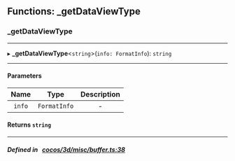 ## Functions: _getDataViewType

### _getDataViewType


___
▸ **_getDataViewType**<`string`\>(`info: FormatInfo`): `string`
___


#### Parameters

| Name | Type | Description |
| :------: | :------: | :------: |
| `info` | `FormatInfo` | - |


#### Returns `string` 
___


##### Defined in &nbsp;   [cocos/3d/misc/buffer.ts:38](https://github.com/cocos-creator/engine/blob/c7bf6b8a9/cocos/3d/misc/buffer.ts#L38)&nbsp;
